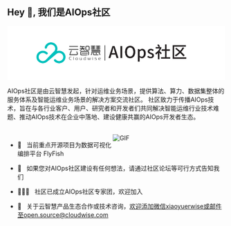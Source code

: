 ## Hey 👋, 我们是AIOps社区

<img src="./picture/AIOps.png" width="550px" align="middle"/>

AIOps社区是由云智慧发起，针对运维业务场景，提供算法、算力、数据集整体的服务体系及智能运维业务场景的解决方案交流社区。 社区致力于传播AIOps技术，旨在与各行业客户、用户、研究者和开发者们共同解决智能运维行业技术难题、推动AIOps技术在企业中落地、建设健康共赢的AIOps开发者生态。

<br/>

<img align="right" alt="GIF" src="https://raw.githubusercontent.com/rahul-jha98/rahul-jha98/main/techstack.gif" width="260px"/>

- 🔭 &nbsp; 当前重点开源项目为数据可视化编排平台 FlyFish

- 🤝 &nbsp; 如果您对AIOps社区建设有任何想法，请通过社区论坛等可行方式告知我们

- 👨🏻‍💻 &nbsp; 社区已成立AIOps社区专家团，欢迎加入

- 💬 &nbsp; 关于云智慧产品生态合作或技术咨询，欢迎添加微信xiaoyuerwise或邮件至open.source@cloudwise.com

